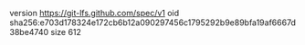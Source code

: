 version https://git-lfs.github.com/spec/v1
oid sha256:e703d178324e172cb6b12a090297456c1795292b9e89bfa19af6667d38be4740
size 612
